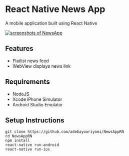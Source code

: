 # React Native News App

A mobile application built using React Native

<p><a target="_blank" rel="noopener noreferrer" href="/adebayooriyomi/NewsAppRN/blob/master/images/screenshots.jpg"><img src="/adebayooriyomi/NewsAppRN/blob/master/images/screenshots.jpg" alt="screenshots of NewsApp" style="max-width:100%;"></a></p>

<h2>Features</h2>
<ul>
  <li>Flatlist news feed</li>
  <li>WebView displays news link</li>
</ul>


<h2>Requirements</h2>
<ul>
  <li>NodeJS</li>
  <li>Xcode iPhone Simulator</li>
  <li>Android Studio Emulator</li>
</ul>

<h2>Setup Instructions</h2>
<pre><code>git clone https://github.com/adebayooriyomi/NewsAppRN
cd NewsAppRN
npm install
react-native run-android
react-native run-ios
</code></pre>
